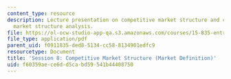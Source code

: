 ```yaml
---
content_type: resource
description: Lecture presentation on competitive market structure and customer-oriented
  market structure analysis.
file: https://ol-ocw-studio-app-qa.s3.amazonaws.com/courses/15-835-entrepreneurial-marketing-spring-2002/f60359aece6dd5cabd59541b44408750_session8.pdf
file_type: application/pdf
parent_uid: f0911835-ded8-5134-cc58-8134901edfc9
resourcetype: Document
title: 'Session 8: Competitive Market Structure (Market Definition)'
uid: f60359ae-ce6d-d5ca-bd59-541b44408750
---
```

